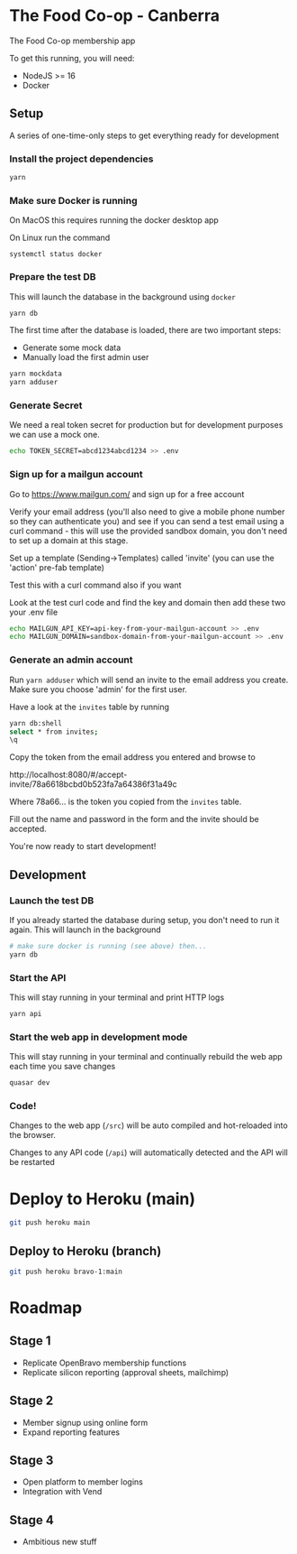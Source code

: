 # The Food Co-op - Canberra

The Food Co-op membership app

To get this running, you will need:
* NodeJS >= 16
* Docker

## Setup
A series of one-time-only steps to get everything ready for development

### Install the project dependencies
```bash
yarn
```
### Make sure Docker is running
On MacOS this requires running the docker desktop app

On Linux run the command
```
systemctl status docker
```

### Prepare the test DB
This will launch the database in the background using `docker`
```bash
yarn db
```

The first time after the database is loaded, there are two important steps:
* Generate some mock data 
* Manually load the first admin user


```bash
yarn mockdata
yarn adduser
```
### Generate Secret
We need a real token secret for production but for development purposes we can use a mock one.

```bash
echo TOKEN_SECRET=abcd1234abcd1234 >> .env
```

### Sign up for a mailgun account

Go to https://www.mailgun.com/ and sign up for a free account

Verify your email address (you'll also need to give a mobile phone number so they can authenticate you) and see if you can send a test email using a curl command - this will use the provided sandbox domain, you don't need to set up a domain at this stage.

Set up a template (Sending->Templates) called 'invite' (you can use the 'action' pre-fab template)

Test this with a curl command also if you want

Look at the test curl code and find the key and domain then add these two your .env file

```bash
echo MAILGUN_API_KEY=api-key-from-your-mailgun-account >> .env
echo MAILGUN_DOMAIN=sandbox-domain-from-your-mailgun-account >> .env
```

### Generate an admin account
Run ```yarn adduser``` which will send an invite to the email address you create.
Make sure you choose 'admin' for the first user.

Have a look at the ```invites``` table by running 
```bash
yarn db:shell
select * from invites;
\q
```

Copy the token from the email address you entered and browse to

http://localhost:8080/#/accept-invite/78a6618bcbd0b523fa7a64386f31a49c

Where 78a66... is the token you copied from the ```invites``` table.

Fill out the name and password in the form and the invite should be accepted.

You're now ready to start development!

## Development
### Launch the test DB
If you already started the database during setup, you don't need to run it
again. This will launch in the background
```bash
# make sure docker is running (see above) then...
yarn db
```

### Start the API
This will stay running in your terminal and print HTTP logs
```bash
yarn api
```

### Start the web app in development mode
This will stay running in your terminal and continually rebuild the web app
each time you save changes
```bash
quasar dev
```

### Code!
Changes to the web app (`/src`) will be auto compiled and hot-reloaded into the
browser.

Changes to any API code (`/api`) will automatically detected and the API will
be restarted

# Deploy to Heroku (main)
```bash
git push heroku main
```

## Deploy to Heroku (branch)
```bash
git push heroku bravo-1:main
```

# Roadmap

## Stage 1
* Replicate OpenBravo membership functions
* Replicate silicon reporting (approval sheets, mailchimp)

## Stage 2
* Member signup using online form
* Expand reporting features

## Stage 3
* Open platform to member logins
* Integration with Vend

## Stage 4
* Ambitious new stuff
